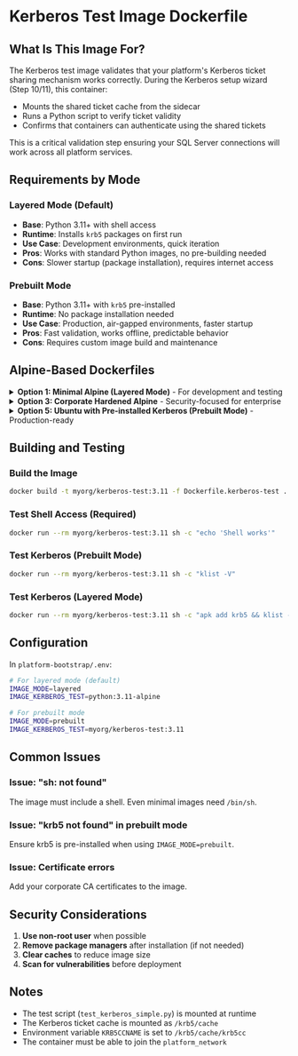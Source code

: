 # Kerberos Test Image Dockerfile

## What Is This Image For?

The Kerberos test image validates that your platform's Kerberos ticket sharing mechanism works correctly. During the Kerberos setup wizard (Step 10/11), this container:
- Mounts the shared ticket cache from the sidecar
- Runs a Python script to verify ticket validity
- Confirms that containers can authenticate using the shared tickets

This is a critical validation step ensuring your SQL Server connections will work across all platform services.

## Requirements by Mode

### Layered Mode (Default)
- **Base**: Python 3.11+ with shell access
- **Runtime**: Installs `krb5` packages on first run
- **Use Case**: Development environments, quick iteration
- **Pros**: Works with standard Python images, no pre-building needed
- **Cons**: Slower startup (package installation), requires internet access

### Prebuilt Mode
- **Base**: Python 3.11+ with `krb5` pre-installed
- **Runtime**: No package installation needed
- **Use Case**: Production, air-gapped environments, faster startup
- **Pros**: Fast validation, works offline, predictable behavior
- **Cons**: Requires custom image build and maintenance

## Alpine-Based Dockerfiles

<details>
<summary><b>Option 1: Minimal Alpine (Layered Mode)</b> - For development and testing</summary>
```dockerfile
# For use with IMAGE_MODE=layered
FROM python:3.11-alpine

# Just use the base image as-is
# Platform will install krb5 at runtime
```

**Build**: Not needed - use standard image directly
**Configure**: `IMAGE_KERBEROS_TEST=python:3.11-alpine`
**Runtime**: Platform automatically installs krb5 packages

</details>

<details>
<summary><b>Option 2: Alpine with Pre-installed Kerberos (Prebuilt Mode)</b> - For production use</summary>
```dockerfile
# For use with IMAGE_MODE=prebuilt
FROM python:3.11-alpine

# Pre-install krb5 packages
RUN apk add --no-cache \
    krb5 \
    krb5-libs \
    krb5-dev

# Add corporate CA certificates if needed
COPY corporate-ca.crt /usr/local/share/ca-certificates/
RUN update-ca-certificates

# Optional: Pre-configure Kerberos
COPY krb5.conf /etc/krb5.conf

# Verify installation
RUN klist -V

# Note: Must keep shell available for script execution
```

**Build**: `docker build -t myorg/kerberos-test:3.11-alpine -f Dockerfile.kerberos-test .`
**Configure**: `IMAGE_MODE=prebuilt` and `IMAGE_KERBEROS_TEST=myorg/kerberos-test:3.11-alpine`
**Versions**: Alpine 3.18+ recommended for latest krb5 packages

</details>

<details>
<summary><b>Option 3: Corporate Hardened Alpine</b> - Security-focused for enterprise</summary>
```dockerfile
# For corporate environments with security requirements
FROM python:3.11-alpine

# Install everything needed
RUN apk add --no-cache \
    krb5 \
    krb5-libs \
    krb5-dev \
    ca-certificates

# Add corporate certificates
COPY corporate-ca.crt /usr/local/share/ca-certificates/
RUN update-ca-certificates

# Configure Kerberos for your domain
COPY krb5.conf /etc/krb5.conf

# Create non-root user
RUN adduser -D -u 1000 -s /bin/sh testuser

# Security hardening
RUN rm -rf /var/cache/apk/* \
    && rm -rf /root/.cache \
    && find / -name "*.pyc" -delete 2>/dev/null || true

USER testuser
WORKDIR /app

# Shell must remain available for test execution
```

**Security Features**: Non-root user, minimal attack surface, cache cleanup
**Build**: `docker build -t myorg/kerberos-test:3.11-alpine-hardened -f Dockerfile.kerberos-test .`
**Note**: Requires proper krb5.conf for your Active Directory domain

</details>

## Ubuntu/Debian-Based Dockerfiles

<details>
<summary><b>Option 4: Minimal Ubuntu (Layered Mode)</b> - Standard development image</summary>
```dockerfile
# For use with IMAGE_MODE=layered
FROM python:3.11-slim-bookworm

# Base image only - krb5 installed at runtime
# Shell and apt-get must be available
```

**OS Versions**: Ubuntu 22.04 (Jammy), Debian 12 (Bookworm) recommended
**Configure**: `IMAGE_KERBEROS_TEST=python:3.11-slim-bookworm`
**Runtime**: Platform automatically installs krb5-user package

</details>

<details>
<summary><b>Option 5: Ubuntu with Pre-installed Kerberos (Prebuilt Mode)</b> - Production-ready</summary>

```dockerfile
# For organizations preferring Debian/Ubuntu
FROM python:3.11-slim-bookworm

# Install Kerberos packages
RUN apt-get update && \
    apt-get install -y --no-install-recommends \
        krb5-user \
        libkrb5-3 \
        libk5crypto3 \
        ca-certificates \
    && rm -rf /var/lib/apt/lists/*

# Add corporate certificates
COPY corporate-ca.crt /usr/local/share/ca-certificates/
RUN update-ca-certificates

# Configure Kerberos
COPY krb5.conf /etc/krb5.conf

# Verify installation
RUN klist -V
```

**Build**: `docker build -t myorg/kerberos-test:3.11-ubuntu -f Dockerfile.kerberos-test .`
**Configure**: `IMAGE_MODE=prebuilt` and `IMAGE_KERBEROS_TEST=myorg/kerberos-test:3.11-ubuntu`
**Package Notes**: `krb5-user` provides klist, kinit; `libkrb5-3` provides core libraries

</details>

## Building and Testing

### Build the Image
```bash
docker build -t myorg/kerberos-test:3.11 -f Dockerfile.kerberos-test .
```

### Test Shell Access (Required)
```bash
docker run --rm myorg/kerberos-test:3.11 sh -c "echo 'Shell works'"
```

### Test Kerberos (Prebuilt Mode)
```bash
docker run --rm myorg/kerberos-test:3.11 sh -c "klist -V"
```

### Test Kerberos (Layered Mode)
```bash
docker run --rm myorg/kerberos-test:3.11 sh -c "apk add krb5 && klist -V"
```

## Configuration

In `platform-bootstrap/.env`:

```bash
# For layered mode (default)
IMAGE_MODE=layered
IMAGE_KERBEROS_TEST=python:3.11-alpine

# For prebuilt mode
IMAGE_MODE=prebuilt
IMAGE_KERBEROS_TEST=myorg/kerberos-test:3.11
```

## Common Issues

### Issue: "sh: not found"
The image must include a shell. Even minimal images need `/bin/sh`.

### Issue: "krb5 not found" in prebuilt mode
Ensure krb5 is pre-installed when using `IMAGE_MODE=prebuilt`.

### Issue: Certificate errors
Add your corporate CA certificates to the image.

## Security Considerations

1. **Use non-root user** when possible
2. **Remove package managers** after installation (if not needed)
3. **Clear caches** to reduce image size
4. **Scan for vulnerabilities** before deployment

## Notes

- The test script (`test_kerberos_simple.py`) is mounted at runtime
- The Kerberos ticket cache is mounted as `/krb5/cache`
- Environment variable `KRB5CCNAME` is set to `/krb5/cache/krb5cc`
- The container must be able to join the `platform_network`